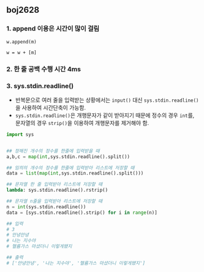 ## boj2628

### 1. append 이용은 시간이 많이 걸림
```
w.append(m)

w = w + [m]
```

### 2. 한 줄 공백 수행 시간 4ms

### 3. sys.stdin.readline()
* 반복문으로 여러 줄을 입력받는 상황에서는 `input()` 대신 `sys.stdin.readline()`을 사용하여 시간단축이 가능함.
* `sys.stdin.readline()`은 개행문자가 같이 받아지기 때문에 정수의 경우 `int`를, 문자열의 경우 `strip()`을 이용하여 개행문자를 제거해야 함.

``` python
import sys


## 정해진 개수의 정수를 한줄에 입력받을 때
a,b,c = map(int,sys.stdin.readline().split())

## 임의의 개수의 정수를 한줄에 입력받아 리스트에 저장할 때
data = list(map(int,sys.stdin.readline().split()))

## 문자열 한 줄 입력받아 리스트에 저장할 때
lambda: sys.stdin.readline().rstrip()

## 문자열 n줄을 입력받아 리스트에 저장할 때
n = int(sys.stdin.readline())
data = [sys.stdin.readline().strip() for i in range(n)]

## 입력
# 3
# 안녕안녕
# 나는 지수야
# 헬륨가스 마셨더니 이렇게됐지

## 출력
# ['안녕안녕', '나는 지수야', '헬륨가스 마셨더니 이렇게됐지']
```